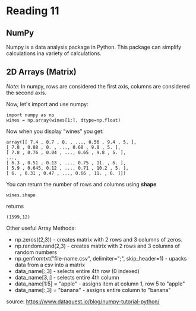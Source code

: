 # Reading 11

## NumPy

Numpy is a data analysis package in Python. This package can simplify calculations ina variety of calculations. 

## 2D Arrays (Matrix)

_Note_: In numpy, rows are considered the first axis, columns are considered the second axis. 

Now, let's import and use numpy:
```
import numpy as np
wines = np.array(wines[1:], dtype=np.float)
```
Now when you display "wines" you get:
```
array([[ 7.4 , 0.7 , 0. , ..., 0.56 , 9.4 , 5. ],
[ 7.8 , 0.88 , 0. , ..., 0.68 , 9.8 , 5. ],
[ 7.8 , 0.76 , 0.04 , ..., 0.65 , 9.8 , 5. ],
...,
[ 6.3 , 0.51 , 0.13 , ..., 0.75 , 11. , 6. ],
[ 5.9 , 0.645, 0.12 , ..., 0.71 , 10.2 , 5. ],
[ 6. , 0.31 , 0.47 , ..., 0.66 , 11. , 6. ]])
```

You can return the number of rows and columns using __shape__
```
wines.shape
```
returns
```
(1599,12)
```

Other useful Array Methods:

- np.zeros((2,3)) - creates matrix with 2 rows and 3 columns of zeros. 
- np.random.rand(2,3) - creates matrix with 2 rows and 3 columns of random numbers
- np.genfromtxt("file-name.csv", delimiter=";", skip_header=1) - upacks data from a csv into a matrix
- data_name\[:,3] - selects entire 4th row (0 indexed)
- data_name\[3,:] - selects entire 4th column
- data_name\[1:5] = "apple" - assigns item at column 1, row 5 to "apple"
- data_name\[:,3] = "banana" - assigns entire column to "banana"

source: https://www.dataquest.io/blog/numpy-tutorial-python/

